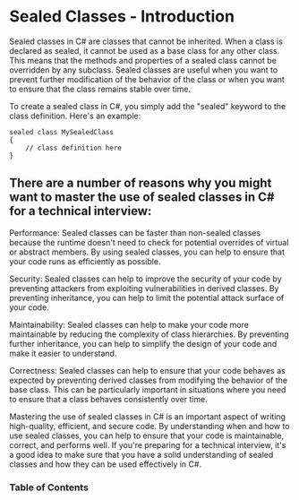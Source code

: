 # Sealed Classes - Introduction

Sealed classes in C# are classes that cannot be inherited. When a class is declared as sealed, it cannot be used as a base class for any other class. This means that the methods and properties of a sealed class cannot be overridden by any subclass. Sealed classes are useful when you want to prevent further modification of the behavior of the class or when you want to ensure that the class remains stable over time.

To create a sealed class in C#, you simply add the "sealed" keyword to the class definition. Here's an example:

```
sealed class MySealedClass
{
    // class definition here
}

```

## There are a number of reasons why you might want to master the use of sealed classes in C# for a technical interview:

Performance: Sealed classes can be faster than non-sealed classes because the runtime doesn't need to check for potential overrides of virtual or abstract members. By using sealed classes, you can help to ensure that your code runs as efficiently as possible.

Security: Sealed classes can help to improve the security of your code by preventing attackers from exploiting vulnerabilities in derived classes. By preventing inheritance, you can help to limit the potential attack surface of your code.

Maintainability: Sealed classes can help to make your code more maintainable by reducing the complexity of class hierarchies. By preventing further inheritance, you can help to simplify the design of your code and make it easier to understand.

Correctness: Sealed classes can help to ensure that your code behaves as expected by preventing derived classes from modifying the behavior of the base class. This can be particularly important in situations where you need to ensure that a class behaves consistently over time.

Mastering the use of sealed classes in C# is an important aspect of writing high-quality, efficient, and secure code. By understanding when and how to use sealed classes, you can help to ensure that your code is maintainable, correct, and performs well. If you're preparing for a technical interview, it's a good idea to make sure that you have a solid understanding of sealed classes and how they can be used effectively in C#.

### Table of Contents